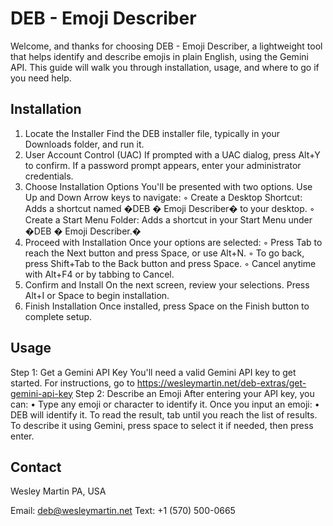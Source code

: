 # DEB - Emoji Describer
Welcome, and thanks for choosing DEB - Emoji Describer, a lightweight tool that helps identify and describe emojis in plain English, using the Gemini API.
This guide will walk you through installation, usage, and where to go if you need help.
## Installation
1. Locate the Installer
Find the DEB installer file, typically in your Downloads folder, and run it.
2. User Account Control (UAC)
If prompted with a UAC dialog, press Alt+Y to confirm. If a password prompt appears, enter your administrator credentials.
3. Choose Installation Options
You'll be presented with two options. Use Up and Down Arrow keys to navigate:
◦ Create a Desktop Shortcut: Adds a shortcut named �DEB � Emoji Describer� to your desktop.
◦ Create a Start Menu Folder: Adds a shortcut in your Start Menu under �DEB � Emoji Describer.�
4. Proceed with Installation
Once your options are selected:
◦ Press Tab to reach the Next button and press Space, or use Alt+N.
◦ To go back, press Shift+Tab to the Back button and press Space.
◦ Cancel anytime with Alt+F4 or by tabbing to Cancel.
5. Confirm and Install
On the next screen, review your selections. Press Alt+I or Space to begin installation.
6. Finish Installation
Once installed, press Space on the Finish button to complete setup.
## Usage
Step 1: Get a Gemini API Key
You'll need a valid Gemini API key to get started. For instructions, go to https://wesleymartin.net/deb-extras/get-gemini-api-key
Step 2: Describe an Emoji
After entering your API key, you can:
• Type any emoji or character to identify it.
Once you input an emoji:
• DEB will identify it. To read the result, tab until you reach the list of results. To describe it using Gemini, press space to select it if needed, then press enter. 
## Contact
Wesley Martin
PA, USA

Email: deb@wesleymartin.net
Text: +1 (570) 500-0665
